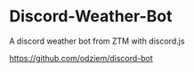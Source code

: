 # Discord-Weather-Bot

A discord weather bot from ZTM with discord.js

https://github.com/odziem/discord-bot
